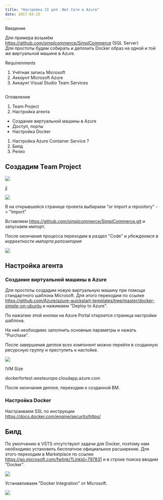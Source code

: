 ```yaml
---
title: "Настройка CI для .Net Core в Azure"
date: 2017-03-25
---
```


Введение  
  
Для примера возьмём https://github.com/simplcommerce/SimplCommerce (SQL Server)  
Для простоты будем собирать и деплоить Docker образ на одной и той же виртуальной машине в Azure.  
  
Requirenments  
  


  1. Учётная запись Microsoft
  2. _Аккаунт_  Microsoft Azure
  3. Аккаунт Visual Studio Team Services

  


##    
Оглавление

  
  


  1. Team Project
  2. Настройка агента


  * Создание виртуальной машины в Azure
  * Доступ, порты
  * Настройка Docker


  1. Настройка Azure Container Service ?
  2. Билд
  3. Релиз

  
  
  


##  Создадим Team Project

[![](https://blogger.googleusercontent.com/img/b/R29vZ2xl/AVvXsEiRtKq89YEobxFL-7mJ8hH6zUzChlzZdnYEPxQGf3Ejdg-npb1RJwrByr9mm02uAPbeDDiZAUb6fdID2aCxCj8y4OORdh-6Z9BN12UcR4IZle2MUhYJa2EpldPmTF7VLt-XYU2h0koDpczi/s640/new+project.jpg)](/images/new+project.jpg)

  


jj

  


[![](https://blogger.googleusercontent.com/img/b/R29vZ2xl/AVvXsEgEVyUOZ7qcz8UX6vt9QGupTc0sirO7W73rMQe98KUG7xfN7jr89yZptn9jn62L9U4exJF6dqz-qPDB8vJ42PNj1_Oobcap2TBLQhwJsHMmmfTBRSOXnzwZDx-QcEO_iC-0hKAxP5kutftn/s400/new+projec+create.jpg)](/images/new+projec+create.jpg)

  


В на открывшейся странице проекта выбираем "or import a repository" -> "Import"

Вставляем https://github.com/simplcommerce/SimplCommerce.git и запускаем импорт.

После окончания процесса переходим в раздел "Code" и _убеждаемся в корректности импорта репозитория_

[![](https://blogger.googleusercontent.com/img/b/R29vZ2xl/AVvXsEiNHNGH2Dn2b5U87-ouzAhyphenhyphenPbzgO30ZkdU5BgTi8wXEevGEGNmOZR-Pn3shP-ArEQIlRE47ISbXfFT-QWuGU5wqhTXuPKtPAEXeU4x-hDqLzqDovy7TaOUiFtm9lrkxGC6OUBAnoq_ZyWAk/s640/Code.jpg)](/images/Code.jpg)

  


##  Настройка агента

###  Создание виртуальной машины в Azure

Для простоты создадим новую виртуальную машину при помощи стандартного шаблона Microsoft. Для этого переходим по ссылке <https://github.com/Azure/azure-quickstart-templates/tree/master/docker-simple-on-ubuntu> и нажимаем "Deploy to Azure". 

По нажатию этой кнопки на Azure Portal откроется  страница настройки шаблона.

На ней необходимо заполнить основные параметры и нажать "Purchase".

После завершения деплоя всех компонент можно перейти в созданную ресурсную группу и преступить к настойке.

[![](https://blogger.googleusercontent.com/img/b/R29vZ2xl/AVvXsEgmEAcYRfHOfsul3H_WqZKwsGGggMK2QbyOiMiI4j5M21vUoYIEGWs22oz_A5NsYmdEBB8PHdZFYXWTn9_bFIH4CKQyYowVwI-HgveZ6tYSLCtRQfiaDp-DMvPtbNaq3nENkFOvsHnh_aSR/s640/Deploy+Status.jpg)](/images/Deploy+Status.jpg)

  


!VM Size

  


dockerfortest.westeurope.cloudapp.azure.com  
  
  
  
  
  
  
После окончания деплоя, переходим к созданной ВМ.

  


###  Настройка Docker

Настраиваем SSL по инструкции <https://docs.docker.com/engine/security/https/>

  


  


##  Билд

По умолчанию в VSTS отсутствуют задачи для Docker, поэтому нам необходимо установить бесплатное официальное расширение. Для этого переходим в Marketplace по ссылке <https://go.microsoft.com/fwlink/?LinkId=797831> и в строке поиска вводим "Docker".

[![](https://blogger.googleusercontent.com/img/b/R29vZ2xl/AVvXsEj-cPzeAfBPO9LULU7AcP_BDn-FdnPF_Jbb6lihIRDcvGUF9mY1m0zFL2akAFfBR1Oo6N4aY2RIndoUILirACk7E8ZBRgbuHlh_HzoiLgJ1I03465WUZMR-q2ZQyJwiLl8irZ7-CYJBX6-j/s640/docker+extension.jpg)](/images/docker+extension.jpg)

  


Устанавливаем "Docker Integration" от Microsoft.

  


[![](https://blogger.googleusercontent.com/img/b/R29vZ2xl/AVvXsEhK4jQYy-_TByo6qD7QbSu1uvIyaaVZNXtOdmga5cD31gOKtZjOUBZOPe4f5mjsZQ9Et4DTW8Cf1igpCMsHot8ePqCR2dnaRJDNkStL5zcDVgBsWnkbV0adgpJIqhNFjs_8C4T7CsEOfT-J/s640/docker+extension+install.jpg)](/images/docker+extension+install.jpg)

  


  


  


  


  


  


  


